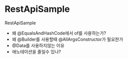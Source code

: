 # RestApiSample
RestApiSample

- 왜 @EqualsAndHashCode에서 of를 사용하는가?
- 왜 @Builder를 사용할때 @AllArgsConstructor가 필요한가
- @Data를 사용하지않는 이유
- 애노테이션을 줄일수 있나?
